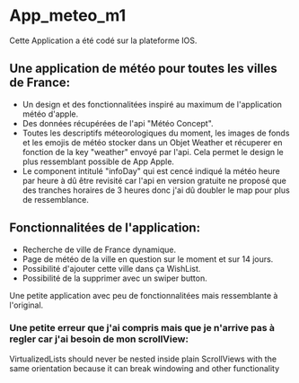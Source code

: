 # App_meteo_m1

Cette Application a été codé sur la plateforme IOS.


## Une application de météo pour toutes les villes de France:


  - Un design et des fonctionnalitées inspiré au maximum de l'application météo d'apple.
  - Des données récupérées de l'api "Météo Concept".
  - Toutes les descriptifs méteorologiques du moment, les images de fonds et les emojis de météo 
    stocker dans un Objet Weather et récuperer en fonction de la key "weather" envoyé par l'api.
    Cela permet le design le plus ressemblant possible de App Apple.
  - Le component intitulé "infoDay" qui est cencé indiqué la météo heure par heure à dû 
    être revisité car l'api en version gratuite ne proposé que des tranches horaires de 
    3 heures donc j'ai dû doubler le map pour plus de ressemblance.
  
## Fonctionnalitées de l'application:

  - Recherche de ville de France dynamique.
  - Page de météo de la ville en question sur le moment et sur 14 jours.
  - Possibilité d'ajouter cette ville dans ça WishList.
  - Possibilité de la supprimer avec un swiper button.

Une petite application avec peu de fonctionnalitées mais ressemblante à l'original.

### Une petite erreur que j'ai compris mais que je n'arrive pas à regler car j'ai besoin de mon scrollView:

VirtualizedLists should never be nested inside plain ScrollViews with the same 
orientation because it can break windowing and other functionality
